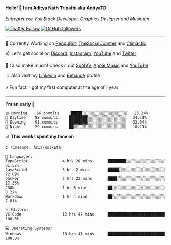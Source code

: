 <h4>Hello! 👋 I am Aditya Nath Tripathi aka AdityaTD</h4>
<p><em>Entrepreneur, Full Stack Developer, Graphics Designer and Musician</em></p>

[![Twitter Follow](https://img.shields.io/twitter/follow/adityatripathid?label=Follow)](https://twitter.com/adityatripathid)
[![GitHub followers](https://img.shields.io/github/followers/AdityaTD?label=Follow&style=social)](https://github.com/AdityaTD)

----
🔭 Currently Working on [PenguBot](https://github.com/PenguBot), [TheSocialCounter](https://thesocialcounter.com) and [Climactic](https://climactic.co)

📫 Let's get social on [Discord](https://discord.gg/cu8aMYw), [Instagram](https://instagram.com/aditya_td), [YouTube](https://youtube.com/AdityaTD) and [Twitter](https://twitter.com/adityatripathid)

🎵 I also make music! Check it out [Spotify](https://open.spotify.com/artist/3MKIyx6JG4TwZNSHnmNyMm), [Apple Music](https://music.apple.com/us/artist/aditya-tripathi/1504395195) and [YouTube](https://youtube.com/AdityaTD)

🖇️ Also visit my [Linkedin](https://www.linkedin.com/in/adityatd) and [Behance](https://www.behance.net/AdityaTD) profile

⚡ Fun fact! I got my first computer at the age of 1 year

----

<!--START_SECTION:waka-->
**I'm an early 🐤** 

```text
🌞 Morning    66 commits     █████░░░░░░░░░░░░░░░░░░░░   23.24% 
🌆 Daytime    98 commits     ████████░░░░░░░░░░░░░░░░░   34.51% 
🌃 Evening    91 commits     ████████░░░░░░░░░░░░░░░░░   32.04% 
🌙 Night      29 commits     ██░░░░░░░░░░░░░░░░░░░░░░░   10.21%

```


📊 **This week I spent my time on** 

```text
⌚︎ Timezone: Asia/Kolkata

💬 Languages: 
TypeScript               4 hrs 20 mins       ████████░░░░░░░░░░░░░░░░░   31.52% 
JavaScript               3 hrs 2 mins        █████░░░░░░░░░░░░░░░░░░░░   22.09% 
Docker                   2 hrs 23 mins       ████░░░░░░░░░░░░░░░░░░░░░   17.36% 
JSON                     1 hr 8 mins         ██░░░░░░░░░░░░░░░░░░░░░░░   8.27% 
Markdown                 1 hr 4 mins         ██░░░░░░░░░░░░░░░░░░░░░░░   7.81%

🔥 Editors: 
VS Code                  13 hrs 47 mins      █████████████████████████   100.0%

💻 Operating Systems: 
Windows                  13 hrs 47 mins      █████████████████████████   100.0%

```


<!--END_SECTION:waka-->